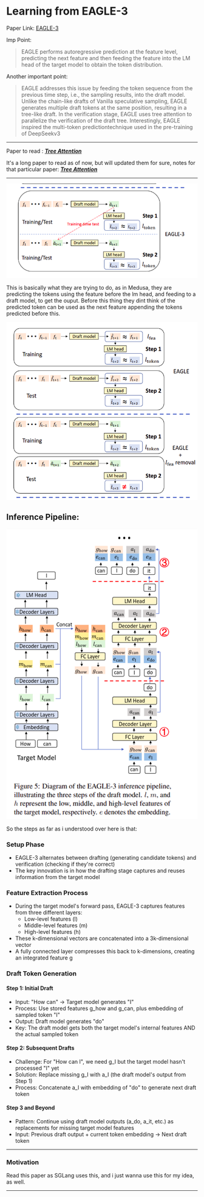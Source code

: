# Learning from EAGLE-3

Paper Link: [EAGLE-3](https://arxiv.org/pdf/2503.01840)

Imp Point:
> EAGLE performs autoregressive
> prediction at the feature level, predicting the next
> feature and then feeding the feature into the LM
> head of the target model to obtain the token distribution.

Another important point:
> EAGLE addresses this issue by feeding
> the token sequence from the previous time step, i.e.,
> the sampling results, into the draft model. Unlike
> the chain-like drafts of Vanilla speculative sampling, EAGLE generates multiple draft tokens at
> the same position, resulting in a tree-like draft. In
> the verification stage, EAGLE uses tree attention to
> parallelize the verification of the draft tree. Interestingly, EAGLE inspired the multi-token predictiontechnique used in the pre-training of DeepSeekv3


---
Paper to read : [<i><b>Tree Attention</b></i>](https://arxiv.org/pdf/2408.04093)

It's a long paper to read as of now, but will updated them for sure, notes for that particular paper: [<i><b>Tree Attention</b></i>](./tree_attention.md) 

---

![alt-text](./assets/eagle_training_time_test.png)

This is basically what they are trying to do, as in Medusa, they are predicting the tokens using the feature before the lm head, and feeding to a draft model, to get the ouput. Before this thing they dint think of the predicted token can be used as the next feature appending the tokens predicted before this.

![alt-text](./assets/eagle_before_training_time_test.png)

## Inference Pipeline:

![alt-text](./assets/eagle_inference_pipeline.png)

So the steps as far as i understood over here is that:

### Setup Phase
- EAGLE-3 alternates between drafting (generating candidate tokens) and verification (checking if they're correct)
- The key innovation is in how the drafting stage captures and reuses information from the target model

### Feature Extraction Process
- During the target model's forward pass, EAGLE-3 captures features from three different layers:
  - Low-level features (l)
  - Middle-level features (m)
  - High-level features (h)
- These k-dimensional vectors are concatenated into a 3k-dimensional vector
- A fully connected layer compresses this back to k-dimensions, creating an integrated feature g

### Draft Token Generation
#### Step 1: Initial Draft
- Input: "How can" → Target model generates "I"
- Process: Use stored features g_how and g_can, plus embedding of sampled token "I"
- Output: Draft model generates "do"
- Key: The draft model gets both the target model's internal features AND the actual sampled token

#### Step 2: Subsequent Drafts
- Challenge: For "How can I", we need g_I but the target model hasn't processed "I" yet
- Solution: Replace missing g_I with a_I (the draft model's output from Step 1)
- Process: Concatenate a_I with embedding of "do" to generate next draft token

#### Step 3 and Beyond
- Pattern: Continue using draft model outputs (a_do, a_it, etc.) as replacements for missing target model features
- Input: Previous draft output + current token embedding → Next draft token

---
### Motivation

Read this paper as SGLang uses this, and i just wanna use this for my idea, as well.

---